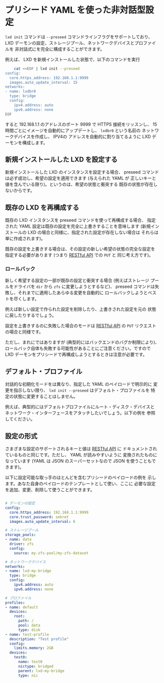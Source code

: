 # プリシード YAML を使った非対話型設定
`lxd init` コマンドは `--preseed` コマンドラインフラグをサポートしており、
LXD デーモンの設定、ストレージプール、ネットワークデバイスとプロファイルを
非対話式にを完全に構成することができます。

例えば、 LXD を新規インストールした状態で、以下のコマンドを実行

```bash
    cat <<EOF | lxd init --preseed
config:
  core.https_address: 192.168.1.1:9999
  images.auto_update_interval: 15
networks:
- name: lxdbr0
  type: bridge
  config:
    ipv4.address: auto
    ipv6.address: none
EOF
```

すると 192.168.1.1 のアドレスのポート 9999 で HTTPS 接続をリッスンし、
15 時間ごとにイメージを自動的にアップデートし、 `lxdbr0` という名前の
ネットワークデバイスを作成し、 IPV4の アドレスを自動的に割り当てるように
LXD デーモンを構成します。

## 新規インストールした LXD を設定する

新規インストールした LXD のインスタンスを設定する場合、 preseed
コマンドは必ず成功し、希望の設定を適用できます (与えられた YAML が
正しいキーと値を含んでいる限り)。というのは、希望の状態と衝突する
既存の状態が存在しないからです。

## 既存の LXD を再構成する

既存の LXD インスタンスを preseed コマンドを使って再構成する場合、
指定された YAML 設定は既存の設定を完全に上書きすることを意味します
(新規インストールの LXD の場合と同様に、指定された設定が存在しない場合は
それらは単に作成されます)。

既存の設定を上書きする場合は、その設定の新しい希望の状態の完全な設定を
指定する必要があります (つまり [RESTful API](rest-api.md) での `PUT` と
同じ考え方です)。

### ロールバック

新しく希望する設定の一部が既存の設定と衝突する場合 (例えばストレージ
プールをドライバを `dir` から `zfs` に変更しようとするなど)、
preseed コマンドは失敗し、それまでに適用したあらゆる変更を自動的に
ロールバックしようとベストを尽くします。

例えば新しい設定で作られた設定を削除したり、上書きされた設定を元の
状態に戻したりするでしょう。

設定を上書きするのに失敗した場合のモードは [RESTful API](rest-api.md)
の `PUT` リクエストの場合と同様です。

ただし、まれにではありますが (典型的にはバックエンドのバグか制限により)、
ロールバック自体も失敗する可能性があることにご注意ください。ですので
LXD デーモンをプリシードで再構成しようとするときは注意が必要です。


## デフォルト・プロファイル

対話的な初期化モードをは異なり、指定した YAML のペイロードで明示的に
変更を指示しない限り、 `lxd init --preseed` はデフォルト・プロファイルを
特定の状態に変更することはしません。

例えば、典型的にはデフォルトプロファイルにルート・ディスク・デバイスと
ネットワーク・インターフェースをアタッチしたいでしょう。以下の例を
参照してください。

## 設定の形式

さまざまな設定のサポートされるキーと値は [RESTful API](rest-api.md) に
ドキュメントされているものと同じです。ただし、 YAML が読みやすいように
変換されたものになっています (YAML は JSON のスーパーセットなので
JSON を使うこともできます)。

以下に設定可能な取っ手のほとんどを含むプリシードのペイロードの例を
示します。あなた自身のペイロードのテンプレートとして使い、ここに
必要な設定を追加、変更、削除して使うことができます。


```yaml

# デーモンの設定
config:
  core.https_address: 192.168.1.1:9999
  core.trust_password: sekret
  images.auto_update_interval: 6

# ストレージプール
storage_pools:
- name: data
  driver: zfs
  config:
    source: my-zfs-pool/my-zfs-dataset

# ネットワークデバイス
networks:
- name: lxd-my-bridge
  type: bridge
  config:
    ipv4.address: auto
    ipv6.address: none

# プロファイル
profiles:
- name: default
  devices:
    root:
      path: /
      pool: data
      type: disk
- name: test-profile
  description: "Test profile"
  config:
    limits.memory: 2GB
  devices:
    test0:
      name: test0
      nictype: bridged
      parent: lxd-my-bridge
      type: nic
```
